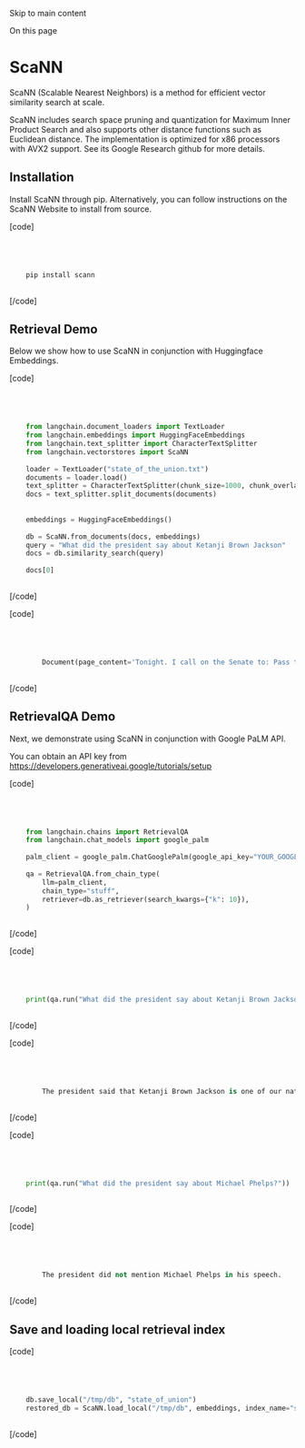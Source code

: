 

Skip to main content

On this page

# ScaNN

ScaNN (Scalable Nearest Neighbors) is a method for efficient vector similarity search at scale.

ScaNN includes search space pruning and quantization for Maximum Inner Product Search and also supports other distance functions such as Euclidean distance. The implementation is optimized for x86
processors with AVX2 support. See its Google Research github for more details.

## Installation​

Install ScaNN through pip. Alternatively, you can follow instructions on the ScaNN Website to install from source.

[code]
```python




    pip install scann  
    


```
[/code]


## Retrieval Demo​

Below we show how to use ScaNN in conjunction with Huggingface Embeddings.

[code]
```python




    from langchain.document_loaders import TextLoader  
    from langchain.embeddings import HuggingFaceEmbeddings  
    from langchain.text_splitter import CharacterTextSplitter  
    from langchain.vectorstores import ScaNN  
      
    loader = TextLoader("state_of_the_union.txt")  
    documents = loader.load()  
    text_splitter = CharacterTextSplitter(chunk_size=1000, chunk_overlap=0)  
    docs = text_splitter.split_documents(documents)  
      
      
    embeddings = HuggingFaceEmbeddings()  
      
    db = ScaNN.from_documents(docs, embeddings)  
    query = "What did the president say about Ketanji Brown Jackson"  
    docs = db.similarity_search(query)  
      
    docs[0]  
    


```
[/code]


[code]
```python




        Document(page_content='Tonight. I call on the Senate to: Pass the Freedom to Vote Act. Pass the John Lewis Voting Rights Act. And while you’re at it, pass the Disclose Act so Americans can know who is funding our elections. \n\nTonight, I’d like to honor someone who has dedicated his life to serve this country: Justice Stephen Breyer—an Army veteran, Constitutional scholar, and retiring Justice of the United States Supreme Court. Justice Breyer, thank you for your service. \n\nOne of the most serious constitutional responsibilities a President has is nominating someone to serve on the United States Supreme Court. \n\nAnd I did that 4 days ago, when I nominated Circuit Court of Appeals Judge Ketanji Brown Jackson. One of our nation’s top legal minds, who will continue Justice Breyer’s legacy of excellence.', metadata={'source': 'state_of_the_union.txt'})  
    


```
[/code]


## RetrievalQA Demo​

Next, we demonstrate using ScaNN in conjunction with Google PaLM API.

You can obtain an API key from https://developers.generativeai.google/tutorials/setup

[code]
```python




    from langchain.chains import RetrievalQA  
    from langchain.chat_models import google_palm  
      
    palm_client = google_palm.ChatGooglePalm(google_api_key="YOUR_GOOGLE_PALM_API_KEY")  
      
    qa = RetrievalQA.from_chain_type(  
        llm=palm_client,  
        chain_type="stuff",  
        retriever=db.as_retriever(search_kwargs={"k": 10}),  
    )  
    


```
[/code]


[code]
```python




    print(qa.run("What did the president say about Ketanji Brown Jackson?"))  
    


```
[/code]


[code]
```python




        The president said that Ketanji Brown Jackson is one of our nation's top legal minds, who will continue Justice Breyer's legacy of excellence.  
    


```
[/code]


[code]
```python




    print(qa.run("What did the president say about Michael Phelps?"))  
    


```
[/code]


[code]
```python




        The president did not mention Michael Phelps in his speech.  
    


```
[/code]


## Save and loading local retrieval index​

[code]
```python




    db.save_local("/tmp/db", "state_of_union")  
    restored_db = ScaNN.load_local("/tmp/db", embeddings, index_name="state_of_union")  
    


```
[/code]


